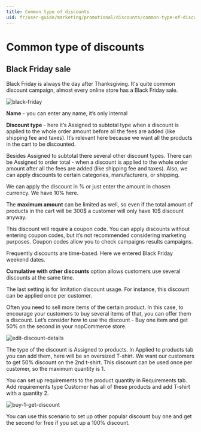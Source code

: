 ```yaml
---
title: Common type of discounts
uid: fr/user-guide/marketing/promotional/discounts/common-type-of-discounts
---
```


# Common type of discounts

## Black Friday sale

Black Friday is always the day after Thanksgiving. It's quite common discount campaign, almost every online store has a Black Friday sale.

![black-friday](_static/common-type-of-discounts/Black-friday.png)

**Name** - you can enter any name, it’s only internal

**Discount type** - here it’s Assigned to subtotal type when a discount is applied to the whole order amount before all the fees are added (like shipping fee and taxes). It’s relevant here because we want all the products in the cart to be discounted.

Besides Assigned to subtotal there several other discount types. There can be Assigned to order total - when a discount is applied to the whole order amount after all the fees are added (like shipping fee and taxes). Also, we can apply discounts to certain categories, manufacturers, or shipping.

We can apply the discount in % or just enter the amount in chosen currency. We have 10% here.

The **maximum amount** can be limited as well, so even if the total amount of products in the cart will be 300$ a customer will only have 10$ discount anyway.

This discount will require a coupon code. You can apply discounts without entering coupon codes, but it’s not recommended considering marketing purposes. Coupon codes allow you to check campaigns results campaigns.

Frequently discounts are time-based. Here we entered Black Friday weekend dates.

**Cumulative with other discounts** option allows customers use several discounts at the same time.

The last setting is for limitation discount usage. For instance, this discount can be applied once per customer.

Often you need to sell more items of the certain product. In this case, to encourage your customers to buy several items of that, you can offer them a discount. Let’s consider how to use the discount - Buy one item and get 50% on the second in your nopCommerce store.

![edit-discount-details](_static/common-type-of-discounts/buy_1.png)

The type of the discount is Assigned to products. In Applied to products tab you can add them, here will be an oversized T-shirt. We want our customers to get 50% discount on the 2nd t-shirt. This discount can be used once per customer, so the maximum quantity is 1.

You can set up requirements to the product quantity in Requirements tab. Add requirements type Customer has all of these products and add T-shirt with a quantity 2.

![buy-1-get-discount](_static/common-type-of-discounts/buy_2.png)

You can use this scenario to set up other popular discount buy one and get the second for free if you set up a 100% discount.
